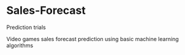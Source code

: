 # Sales-Forecast
Prediction trials

Video games sales forecast prediction using basic machine learning algorithms

